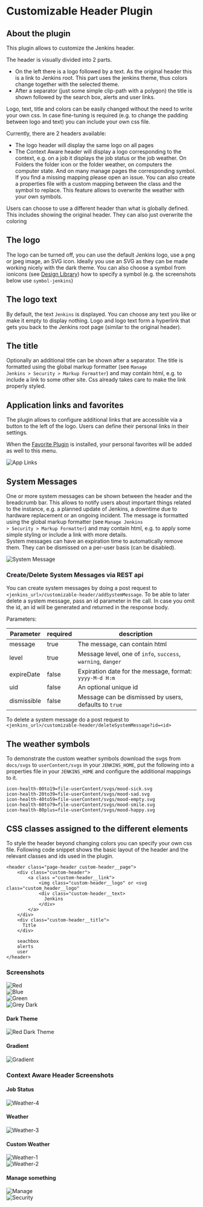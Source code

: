 Customizable Header Plugin
==========

## About the plugin
This plugin allows to customize the Jenkins header.

The header is visually divided into 2 parts. 
- On the left there is a logo followed by a text. As the original header this is a link to Jenkins root. 
This part uses the jenkins theme, thus colors change together with the selected theme.
- After a separator (just some simple clip-path with a polygon) the title is shown followed by the search box, alerts and user links.

Logo, text, title and colors can be easily changed without the need to write your own css.
In case fine-tuning is required (e.g. to change the padding between logo and text) you can include your own css file. 

Currently, there are 2 headers available:
- The logo header will display the same logo on all pages
- The Context Aware header will display a logo corresponding to the context, e.g. on a job it displays 
  the job status or the job weather. On Folders the folder icon or the folder weather, on computers the computer state.
  And on many manage pages the corresponding symbol. If you find a missing mapping please open an issue. You can also
  create a properties file with a custom mapping between the class and the symbol to replace. This feature allows to overwrite
  the weather with your own symbols.

Users can choose to use a different header than what is globally defined.
This includes showing the original header. They can also just overwrite the coloring

## The logo
The logo can be turned off, you can use the default Jenkins logo, use a png or jpeg image, an SVG icon.
Ideally you use an SVG as they can be made working nicely with the dark theme.
You can also choose a symbol from ionicons (see [Design Library](https://weekly.ci.jenkins.io/design-library/Symbols/))
how to specify a symbol (e.g. the screenshots below use `symbol-jenkins`)

## The logo text
By default, the text `Jenkins` is displayed. You can choose any text you like or make it empty to display nothing.
Logo and logo text form a hyperlink that gets you back to the Jenkins root page (similar to the original header).

## The title
Optionally an additional title can be shown after a separator. The title is formatted using the global markup
formatter (see <code>Manage Jenkins > Security > Markup Formatter</code>) and may contain html, e.g. to include a link
to some other site. Css already takes care to make the link properly styled.

## Application links and favorites
The plugin allows to configure additional links that are accessible via a button to the left of the logo. Users can define their personal
links in their settings.

When the [Favorite Plugin](https://plugins.jenkins.io/favorite) is installed, your personal favorites will
be added as well to this menu.

![App Links](/docs/pics/app-links.png)<br/>

## System Messages
One or more system messages can be shown between the header and the breadcrumb bar. This allows to notify users about important
things related to the instance, e.g. a planned update of Jenkins, a downtime due to hardware replacement or an ongoing
incident. The message is formatted using the global markup formatter (see <code>Manage Jenkins > Security > Markup
Formatter</code>) and may contain html, e.g. to apply some simple styling or include a link with more details.<br/>
System messages can have an expiration time to automatically remove them. They can be dismissed on a per-user basis (can be disabled). 

![System Message](/docs/pics/system-message.png)<br/>

### Create/Delete System Messages via REST api
You can create system messages by doing a post request to `<jenkins_url>/customizable-header/addSystemMessage`.
To be able to later delete a system message, pass an id parameter in the call. In case you omit the id, an id will be generated and returned in the response body.

Parameters:

| Parameter    | required | description                                                  |
|--------------|----------|--------------------------------------------------------------|
| message      | true     | The message, can contain html                                |
| level        | true     | Message level, one of `info`, `success`, `warning`, `danger` |
| expireDate   | false    | Expiration date for the message, format: `yyyy-M-d H:m`      |
| uid          | false    | An optional unique id                                        |
| dismissible  | false    | Message can be dismissed by users, defaults to `true`        |

To delete a system message do a post request to `<jenkins_url>/customizable-header/deleteSystemMessage?id=<id>`

## The weather symbols
To demonstrate the custom weather symbols download the svgs from `docs/svgs` to `userContent/svgs` in your
`JENKINS_HOME`, put the following into a properties file in your `JENKINS_HOME` and configure the additional mappings
to it.
```
icon-health-00to19=file-userContent/svgs/mood-sick.svg
icon-health-20to39=file-userContent/svgs/mood-sad.svg
icon-health-40to59=file-userContent/svgs/mood-empty.svg
icon-health-60to79=file-userContent/svgs/mood-smile.svg
icon-health-80plus=file-userContent/svgs/mood-happy.svg
```

## CSS classes assigned to the different elements
To style the header beyond changing colors you can specify your own css file.
Following code snippet shows the basic layout of the header and the relevant classes and ids used in the plugin.
```
<header class="page-header custom-header__page">
    <div class="custom-header">
        <a class ="custom-header__link">
            <img class="custom-header__logo" or <svg class="custom_header__logo"
            <div class="custom-header__text>
              Jenkins
            </div>
        </a>
    </div>
    <div class="custom-header__title">
      Title
    </div>
    
    seachbox
    alerts
    user
</header>
```


### Screenshots
![Red](/docs/pics/red-header.png)<br/>
![Blue](/docs/pics/blue-header.png)<br/>
![Green](/docs/pics/green-header.png)<br/>
![Grey Dark](/docs/pics/grey-header-dark-theme.png)

#### Dark Theme
![Red Dark Theme](/docs/pics/red-header-dark-theme.png)

#### Gradient
![Gradient](/docs/pics/gradient.png)

### Context Aware Header Screenshots
#### Job Status
![Weather-4](docs/pics/weather-4.png)

#### Weather
![Weather-3](docs/pics/weather-3.png)

#### Custom Weather
![Weather-1](docs/pics/weather-1.png)<br/>
![Weather-2](docs/pics/weather-2.png)

#### Manage something
![Manage](docs/pics/manage-jenkins.png)<br/>
![Security](docs/pics/configure-security.png)

